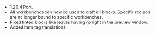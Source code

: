 - 1.20.4 Port.
- All workbenches can now be used to craft all blocks. Specific recipes are no longer bound to specific workbenches.
- Fixed tinted blocks like leaves having no light in the preview window.
- Added item tag translations.